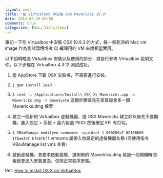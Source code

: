```yaml
---
layout: post
title: "在 Virtualbox 中安裝 OSX Mavericks 10.9"
date: 2014-06-29 09:58
comments: true
categories: [Mac, Virtualbox]
---
```


筆記一下在 Virtualbox 中安裝 OSX 10.9.3 的方式，裝一個乾淨的 Mac vm image 作為測試環境或者 CI 編譯用的 VM 來說相當實用。

以下說明略過 Virtualbox 安裝以及使用的部分，請自行參考 Virtualbox 說明文件。以下步驟在 Virtualbox 4.3.12 測試成功。

1. 從 AppStore 下載 OSX 安裝檔，不需要進行安裝。

2. `$ gem install iesd`

3. `$ iesd -i /Applications/Install\ OS\ X\ Mavericks.app -o Mavericks.dmg -t BaseSyste`
這個步驟做完在家目錄會多一個 Mavericks.dmg 檔案

4. 建立一個新的 Virtualbox 虛擬機器，選 OSX Mavericks 建立好以後先不要開機，進入設定 > 系統 > 晶片組選 PIIX3 然後確定 EFI 有打勾。

5. `$ VBoxManage modifyvm <vmname> –cpuidset 1 000206a7 02100800 1fbae3bf bfebfbff`
vmname 請帶入你設定的虛擬機器名稱 (可使用指令 VBoxManage list vms 查看)

6. 啟動虛擬機，會要求啟動磁碟，選剛剛的 Mavericks.dmg 經過一段開機時間後就會進入安裝畫面，依照正常程序安裝。

Ref: [How to install OS X on VirtualBox](http://www.robertsetiadi.net/install-os-x-virtualbox/)


